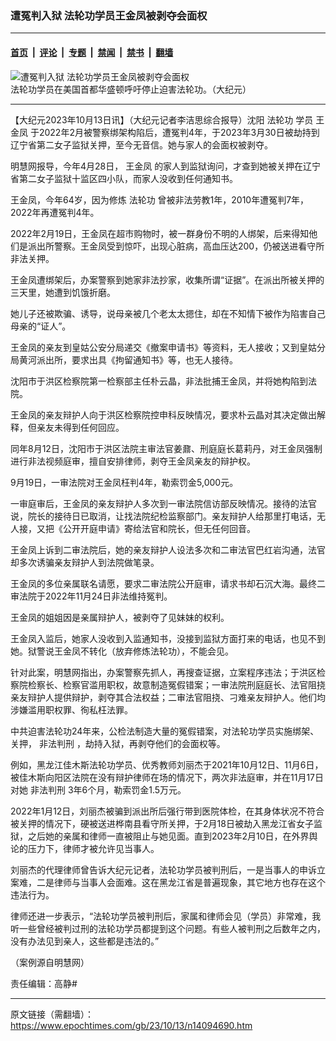 ### 遭冤判入狱  法轮功学员王金凤被剥夺会面权

---

#### [首页](../../../..?n14094690) &nbsp;|&nbsp; [评论](../../../../../epoch-comment?n14094690) &nbsp;|&nbsp; [专题](../../../../../epoch-special?n14094690) &nbsp;|&nbsp; [禁闻](../../../../../epoch-news?n14094690) &nbsp;|&nbsp; [禁书](../../../../../books?n14094690) &nbsp;|&nbsp; [翻墙](https://github.com/gfw-breaker/nogfw/blob/master/README.md?n14094690)


<div><img alt="遭冤判入狱  法轮功学员王金凤被剥夺会面权" class="attachment-djy_600_400 size-djy_600_400 wp-post-image" src="https://i.epochtimes.com/assets/uploads/2023/09/id14076319-9e9acb8852ed38c6ca01a561d9b046f6@1200x1200-600x399-600x399.jpg"/>
<div class="caption">
 法轮功学员在美国首都华盛顿呼吁停止迫害法轮功。（大纪元）
</div></div><hr/><div class="post_content" id="artbody" itemprop="articleBody">
 <!-- article content begin -->
 <p>
  【大纪元2023年10月13日讯】（大纪元记者李洁思综合报导）沈阳
  <ok href="https://www.epochtimes.com/gb/tag/%E6%B3%95%E8%BD%AE%E5%8A%9F.html">
   法轮功
  </ok>
  学员
  <ok href="https://www.epochtimes.com/gb/tag/%E7%8E%8B%E9%87%91%E5%87%A4.html">
   王金凤
  </ok>
  于2022年2月被警察绑架构陷后，遭冤判4年，于2023年3月30日被劫持到辽宁省第二女子监狱关押，至今无音信。她与家人的会面权被剥夺。
 </p>
 <p>
  明慧网报导，今年4月28日，
  <ok href="https://www.epochtimes.com/gb/tag/%E7%8E%8B%E9%87%91%E5%87%A4.html">
   王金凤
  </ok>
  的家人到监狱询问，才查到她被关押在辽宁省第二女子监狱十监区四小队，而家人没收到任何通知书。
 </p>
 <p>
  王金凤，今年64岁，因为修炼
  <ok href="https://www.epochtimes.com/gb/tag/%E6%B3%95%E8%BD%AE%E5%8A%9F.html">
   法轮功
  </ok>
  曾被非法劳教1年，2010年遭冤判7年，2022年再遭冤判4年。
 </p>
 <p>
  2022年2月19日，王金凤在超市购物时，被一群身份不明的人绑架，后来得知他们是派出所警察。王金凤受到惊吓，出现心脏病，高血压达200，仍被送进看守所非法关押。
 </p>
 <p>
  王金凤遭绑架后，办案警察到她家非法抄家，收集所谓“证据”。在派出所被关押的三天里，她遭到饥饿折磨。
 </p>
 <p>
  她儿子还被欺骗、诱导，说母亲被几个老太太摁住，却在不知情下被作为陷害自己母亲的“证人”。
 </p>
 <p>
  王金凤的亲友到皇姑公安分局递交《撤案申请书》等资料，无人接收；又到皇姑分局黄河派出所，要求出具《拘留通知书》等，也无人接待。
 </p>
 <p>
  沈阳市于洪区检察院第一检察部主任朴云晶，非法批捕王金凤，并将她构陷到法院。
 </p>
 <p>
  王金凤的亲友辩护人向于洪区检察院控申科反映情况，要求朴云晶对其决定做出解释，但亲友未得到任何回应。
 </p>
 <p>
  同年8月12日，沈阳市于洪区法院主审法官姜鼐、刑庭庭长葛莉丹，对王金凤强制进行非法视频庭审，擅自安排律师，剥夺王金凤亲友的辩护权。
 </p>
 <p>
  9月19日，一审法院对王金凤枉判4年，勒索罚金5,000元。
 </p>
 <p>
  一审庭审后，王金凤的亲友辩护人多次到一审法院信访部反映情况。接待的法官说，院长的接待日已取消，让找法院纪检监察部门。亲友辩护人给那里打电话，无人接，又把《公开开庭申请》寄给法官和院长，但无任何回音。
 </p>
 <p>
  王金凤上诉到二审法院后，她的亲友辩护人设法多次和二审法官巴红岩沟通，法官却多次诱骗亲友辩护人到法院做笔录。
 </p>
 <p>
  王金凤的多位亲属联名请愿，要求二审法院公开庭审，请求书却石沉大海。最终二审法院于2022年11月24日非法维持冤判。
 </p>
 <p>
  王金凤的姐姐因是亲属辩护人，被剥夺了见妹妹的权利。
 </p>
 <p>
  王金凤入监后，她家人没收到入监通知书，没接到监狱方面打来的电话，也见不到她。狱警说王金凤不转化（放弃修炼法轮功），不能会见。
 </p>
 <p>
  针对此案，明慧网指出，办案警察先抓人，再搜查证据，立案程序违法；于洪区检察院检察长、检察官滥用职权，故意制造冤假错案；一审法院刑庭庭长、法官阻挠亲友辩护人提供辩护，剥夺其合法权益；二审法官阻挠、刁难亲友辩护人。他们均涉嫌滥用职权罪、徇私枉法罪。
 </p>
 <p>
  中共迫害法轮功24年来，公检法制造大量的冤假错案，对法轮功学员实施绑架、关押，
  <ok href="https://www.epochtimes.com/gb/tag/%E9%9D%9E%E6%B3%95%E5%88%A4%E5%88%91.html">
   非法判刑
  </ok>
  ，劫持入狱，再剥夺他们的会面权等。
 </p>
 <p>
  例如，黑龙江佳木斯法轮功学员、优秀教师刘丽杰于2021年10月12日、11月6日，被佳木斯向阳区法院在没有辩护律师在场的情况下，两次非法庭审，并在11月17日对她
  <ok href="https://www.epochtimes.com/gb/tag/%E9%9D%9E%E6%B3%95%E5%88%A4%E5%88%91.html">
   非法判刑
  </ok>
  3年6个月，勒索罚金1.5万元。
 </p>
 <p>
  2022年1月12日，刘丽杰被骗到派出所后强行带到医院体检，在其身体状况不符合被关押的情况下，硬被送进桦南县看守所关押，于2月18日被劫入黑龙江省女子监狱，之后她的亲属和律师一直被阻止与她见面。直到2023年2月10日，在外界舆论的压力下，律师才被允许见当事人。
 </p>
 <p>
  刘丽杰的代理律师曾告诉大纪元记者，法轮功学员被判刑后，一是当事人的申诉立案难，二是律师与当事人会面难。这在黑龙江省是普遍现象，其它地方也存在这个违法行为。
 </p>
 <p>
  律师还进一步表示，“法轮功学员被判刑后，家属和律师会见（学员）非常难，我听一些曾经被判过刑的法轮功学员都提到这个问题。有些人被判刑之后数年之内，没有办法见到亲人，这些都是违法的。”
 </p>
 <p>
  （案例源自明慧网）
 </p>
 <p>
  责任编辑：高静#
 </p>
 <!-- article content end -->
 <div id="below_article_ad">
 </div>
</div>


---

原文链接（需翻墙）：https://www.epochtimes.com/gb/23/10/13/n14094690.htm